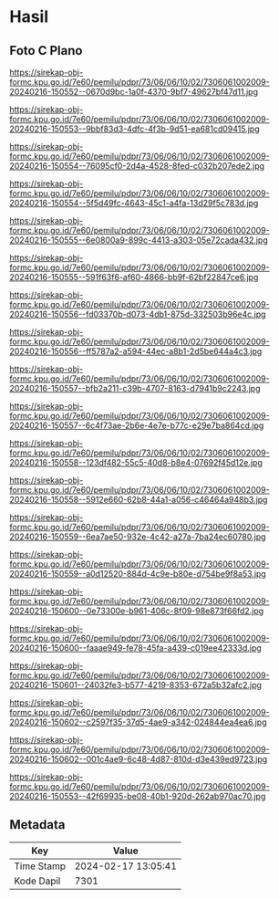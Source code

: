 # Hasil

## Foto C Plano

https://sirekap-obj-formc.kpu.go.id/7e60/pemilu/pdpr/73/06/06/10/02/7306061002009-20240216-150552--0670d9bc-1a0f-4370-9bf7-49627bf47d11.jpg

https://sirekap-obj-formc.kpu.go.id/7e60/pemilu/pdpr/73/06/06/10/02/7306061002009-20240216-150553--9bbf83d3-4dfc-4f3b-9d51-ea681cd09415.jpg

https://sirekap-obj-formc.kpu.go.id/7e60/pemilu/pdpr/73/06/06/10/02/7306061002009-20240216-150554--76095cf0-2d4a-4528-8fed-c032b207ede2.jpg

https://sirekap-obj-formc.kpu.go.id/7e60/pemilu/pdpr/73/06/06/10/02/7306061002009-20240216-150554--5f5d49fc-4643-45c1-a4fa-13d29f5c783d.jpg

https://sirekap-obj-formc.kpu.go.id/7e60/pemilu/pdpr/73/06/06/10/02/7306061002009-20240216-150555--6e0800a9-899c-4413-a303-05e72cada432.jpg

https://sirekap-obj-formc.kpu.go.id/7e60/pemilu/pdpr/73/06/06/10/02/7306061002009-20240216-150555--591f63f6-af60-4866-bb9f-62bf22847ce6.jpg

https://sirekap-obj-formc.kpu.go.id/7e60/pemilu/pdpr/73/06/06/10/02/7306061002009-20240216-150556--fd03370b-d073-4db1-875d-332503b96e4c.jpg

https://sirekap-obj-formc.kpu.go.id/7e60/pemilu/pdpr/73/06/06/10/02/7306061002009-20240216-150556--ff5787a2-a594-44ec-a8b1-2d5be644a4c3.jpg

https://sirekap-obj-formc.kpu.go.id/7e60/pemilu/pdpr/73/06/06/10/02/7306061002009-20240216-150557--bfb2a211-c39b-4707-8163-d7941b9c2243.jpg

https://sirekap-obj-formc.kpu.go.id/7e60/pemilu/pdpr/73/06/06/10/02/7306061002009-20240216-150557--6c4f73ae-2b6e-4e7e-b77c-e29e7ba864cd.jpg

https://sirekap-obj-formc.kpu.go.id/7e60/pemilu/pdpr/73/06/06/10/02/7306061002009-20240216-150558--123df482-55c5-40d8-b8e4-07692f45d12e.jpg

https://sirekap-obj-formc.kpu.go.id/7e60/pemilu/pdpr/73/06/06/10/02/7306061002009-20240216-150558--5912e660-62b8-44a1-a056-c46464a948b3.jpg

https://sirekap-obj-formc.kpu.go.id/7e60/pemilu/pdpr/73/06/06/10/02/7306061002009-20240216-150559--6ea7ae50-932e-4c42-a27a-7ba24ec60780.jpg

https://sirekap-obj-formc.kpu.go.id/7e60/pemilu/pdpr/73/06/06/10/02/7306061002009-20240216-150559--a0d12520-884d-4c9e-b80e-d754be9f8a53.jpg

https://sirekap-obj-formc.kpu.go.id/7e60/pemilu/pdpr/73/06/06/10/02/7306061002009-20240216-150600--0e73300e-b961-406c-8f09-98e873f66fd2.jpg

https://sirekap-obj-formc.kpu.go.id/7e60/pemilu/pdpr/73/06/06/10/02/7306061002009-20240216-150600--faaae949-fe78-45fa-a439-c019ee42333d.jpg

https://sirekap-obj-formc.kpu.go.id/7e60/pemilu/pdpr/73/06/06/10/02/7306061002009-20240216-150601--24032fe3-b577-4219-8353-672a5b32afc2.jpg

https://sirekap-obj-formc.kpu.go.id/7e60/pemilu/pdpr/73/06/06/10/02/7306061002009-20240216-150602--c2597f35-37d5-4ae9-a342-024844ea4ea6.jpg

https://sirekap-obj-formc.kpu.go.id/7e60/pemilu/pdpr/73/06/06/10/02/7306061002009-20240216-150602--001c4ae9-6c48-4d87-810d-d3e439ed9723.jpg

https://sirekap-obj-formc.kpu.go.id/7e60/pemilu/pdpr/73/06/06/10/02/7306061002009-20240216-150553--42f69935-be08-40b1-920d-262ab970ac70.jpg


## Metadata

| Key        | Value               |
| ---------- | ------------------- |
| Time Stamp | 2024-02-17 13:05:41 |
| Kode Dapil | 7301                |



